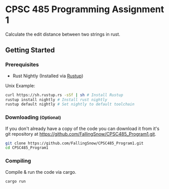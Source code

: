 # CPSC 485 Programming Assignment 1

Calculate the edit distance between two strings in rust.

## Getting Started

### Prerequisites

* Rust Nightly (Installed via [Rustup](https://rustup.rs/#))

Unix Example:
```sh
curl https://sh.rustup.rs -sSf | sh # Install Rustup
rustup install nightly # Install rust nightly
rustup default nightly # Set nightly to default toolchain
```

### Downloading <small>(Optional)</small>
If you don't already have a copy of the code you can download it from it's git repository at https://github.com/FallingSnow/CPSC485_Program1.git.

```sh
git clone https://github.com/FallingSnow/CPSC485_Program1.git
cd CPSC485_Program1
```

### Compiling

Compile & run the code via cargo.

```sh
cargo run
```
